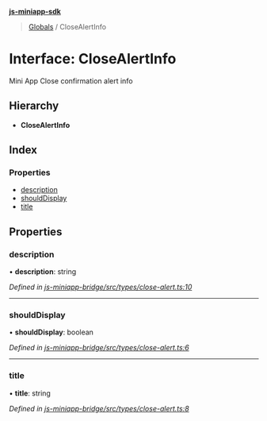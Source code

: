 **[js-miniapp-sdk](../README.md)**

> [Globals](../README.md) / CloseAlertInfo

# Interface: CloseAlertInfo

Mini App Close confirmation alert info

## Hierarchy

* **CloseAlertInfo**

## Index

### Properties

* [description](closealertinfo.md#description)
* [shouldDisplay](closealertinfo.md#shoulddisplay)
* [title](closealertinfo.md#title)

## Properties

### description

•  **description**: string

*Defined in [js-miniapp-bridge/src/types/close-alert.ts:10](https://github.com/rakutentech/js-miniapp/blob/b0ef4a6/js-miniapp-bridge/src/types/close-alert.ts#L10)*

___

### shouldDisplay

•  **shouldDisplay**: boolean

*Defined in [js-miniapp-bridge/src/types/close-alert.ts:6](https://github.com/rakutentech/js-miniapp/blob/b0ef4a6/js-miniapp-bridge/src/types/close-alert.ts#L6)*

___

### title

•  **title**: string

*Defined in [js-miniapp-bridge/src/types/close-alert.ts:8](https://github.com/rakutentech/js-miniapp/blob/b0ef4a6/js-miniapp-bridge/src/types/close-alert.ts#L8)*
